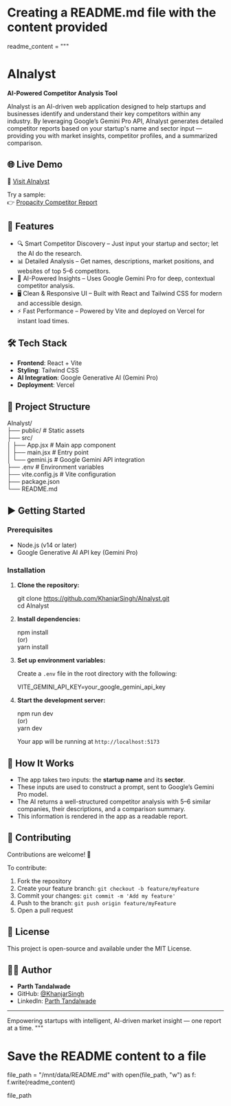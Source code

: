 # Creating a README.md file with the content provided

readme_content = """
# AInalyst

**AI-Powered Competitor Analysis Tool**

AInalyst is an AI-driven web application designed to help startups and businesses identify and understand their key competitors within any industry. By leveraging Google’s Gemini Pro API, AInalyst generates detailed competitor reports based on your startup's name and sector input — providing you with market insights, competitor profiles, and a summarized comparison.

## 🌐 Live Demo

🔗 [Visit AInalyst](https://ainalyst.vercel.app)

Try a sample:  
👉 [Propacity Competitor Report](https://ainalyst.vercel.app/results/Propacity)

## 🚀 Features

- 🔍 Smart Competitor Discovery – Just input your startup and sector; let the AI do the research.  
- 📊 Detailed Analysis – Get names, descriptions, market positions, and websites of top 5–6 competitors.  
- 🧠 AI-Powered Insights – Uses Google Gemini Pro for deep, contextual competitor analysis.  
- 🖥️ Clean & Responsive UI – Built with React and Tailwind CSS for modern and accessible design.  
- ⚡ Fast Performance – Powered by Vite and deployed on Vercel for instant load times.

## 🛠️ Tech Stack

- **Frontend**: React + Vite  
- **Styling**: Tailwind CSS  
- **AI Integration**: Google Generative AI (Gemini Pro)  
- **Deployment**: Vercel

## 📁 Project Structure

AInalyst/  
├── public/               # Static assets  
├── src/  
│   ├── App.jsx           # Main app component  
│   ├── main.jsx          # Entry point  
│   └── gemini.js         # Google Gemini API integration  
├── .env                  # Environment variables  
├── vite.config.js        # Vite configuration  
├── package.json  
└── README.md

## ▶️ Getting Started

### Prerequisites

- Node.js (v14 or later)  
- Google Generative AI API key (Gemini Pro)

### Installation

1. **Clone the repository:**

   git clone https://github.com/KhanjarSingh/AInalyst.git  
   cd AInalyst

2. **Install dependencies:**

   npm install  
   (or)  
   yarn install

3. **Set up environment variables:**

   Create a `.env` file in the root directory with the following:

   VITE_GEMINI_API_KEY=your_google_gemini_api_key

4. **Start the development server:**

   npm run dev  
   (or)  
   yarn dev

   Your app will be running at `http://localhost:5173`

## 🧪 How It Works

- The app takes two inputs: the **startup name** and its **sector**.  
- These inputs are used to construct a prompt, sent to Google’s Gemini Pro model.  
- The AI returns a well-structured competitor analysis with 5–6 similar companies, their descriptions, and a comparison summary.  
- This information is rendered in the app as a readable report.

## 🤝 Contributing

Contributions are welcome! 🚀

To contribute:

1. Fork the repository  
2. Create your feature branch: `git checkout -b feature/myFeature`  
3. Commit your changes: `git commit -m 'Add my feature'`  
4. Push to the branch: `git push origin feature/myFeature`  
5. Open a pull request

## 📄 License

This project is open-source and available under the MIT License.

## 🙋‍♂️ Author

- **Parth Tandalwade**  
- GitHub: [@KhanjarSingh](https://github.com/KhanjarSingh)  
- LinkedIn: [Parth Tandalwade](https://www.linkedin.com/in/parth-tandalwade-295882323/)

---

Empowering startups with intelligent, AI-driven market insight — one report at a time.
"""

# Save the README content to a file
file_path = "/mnt/data/README.md"
with open(file_path, "w") as f:
    f.write(readme_content)

file_path
